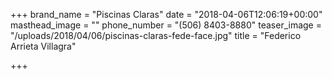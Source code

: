 +++
brand_name = "Piscinas Claras"
date = "2018-04-06T12:06:19+00:00"
masthead_image = ""
phone_number = "(506) 8403-8880"
teaser_image = "/uploads/2018/04/06/piscinas-claras-fede-face.jpg"
title = "Federico Arrieta Villagra"

+++
